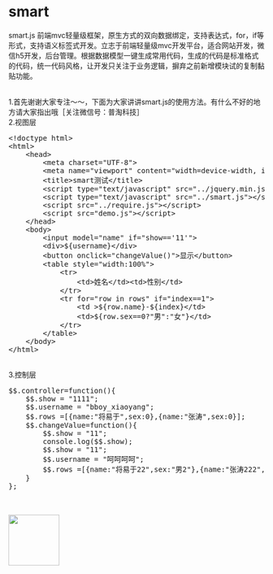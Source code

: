 # smart
smart.js 前端mvc轻量级框架，原生方式的双向数据绑定，支持表达式，for，if等形式，支持语义标签式开发。立志于前端轻量级mvc开发平台，适合网站开发，微信h5开发，后台管理。根据数据模型一键生成常用代码，生成的代码是标准格式的代码，统一代码风格，让开发只关注于业务逻辑，摒弃之前新增模块试的复制黏贴功能。

<br>
1.首先谢谢大家专注～～，下面为大家讲讲smart.js的使用方法。有什么不好的地方请大家指出哦［关注微信号：普淘科技］
<br>
2.视图层
<pre>
&lt;!doctype html&gt;
&lt;html&gt;
    &lt;head&gt;
        &lt;meta charset="UTF-8"&gt;
        &lt;meta name="viewport" content="width=device-width, initial-scale=1"&gt;
        &lt;title&gt;smart测试&lt;/title&gt;
        &lt;script type="text/javascript" src="../jquery.min.js"&gt;&lt;/script&gt;
        &lt;script type="text/javascript" src="../smart.js"&gt;&lt;/script&gt;
        &lt;script src="../require.js"&gt;&lt;/script&gt;
        &lt;script src="demo.js"&gt;&lt;/script&gt;
    &lt;/head&gt;
    &lt;body&gt;
        &lt;input model="name" if="show=='11'"&gt;
        &lt;div&gt;${username}&lt;/div&gt;
        &lt;button onclick="changeValue()"&gt;显示&lt;/button&gt;
        &lt;table style="width:100%"&gt;
            &lt;tr&gt;
                &lt;td&gt;姓名&lt;/td&gt;&lt;td&gt;性别&lt;/td&gt;
            &lt;/tr&gt;
            &lt;tr for="row in rows" if="index==1"&gt;
                &lt;td &gt;${row.name}-${index}&lt;/td&gt;
                &lt;td&gt;${row.sex==0?"男":"女"}&lt;/td&gt;
            &lt;/tr&gt;
        &lt;/table&gt;
    &lt;/body&gt;
&lt;/html&gt;
</pre>
<br>
3.控制层
<br>
<pre>
$$.controller=function(){
    $$.show = "1111";
    $$.username = "bboy_xiaoyang";
    $$.rows =[{name:"将易于",sex:0},{name:"张涛",sex:0}];
    $$.changeValue=function(){
        $$.show = "11";
        console.log($$.show);
        $$.show = "11";
        $$.username = "呵呵呵呵";
        $$.rows =[{name:"将易于22",sex:"男2"},{name:"张涛222",sex:"女2"}];
    }
};
</pre>
<br>
<br>
<img width="100px" height="100px" src='http://7xkce0.com1.z0.glb.clouddn.com/weixin.jpg'>

